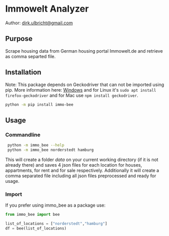 # Immowelt Analyzer
Author: dirk.ulbricht@gmail.com

## Purpose
Scrape housing data from German housing portal Immowelt.de and retrieve as comma separted file.

## Installation

Note: This package depends on Geckodriver that can not be imported using pip. More information here: [Windows](https://github.com/dullibri/hauspreis_getting_ids.git) and for Linux it's `sudo apt install firefox-geckodriver` and for Mac use  `npm install geckodriver`. 


```bash
python -m pip install immo-bee
```

## Usage
### Commandline

```bash
 python -m immo_bee --help
 python -m immo_bee norderstedt hamburg
 ```
This will create a folder *data* on your current working directory (if it is not already there) and saves 4 json files for each location for houses, appartments, for rent and for sale respectively. Additionally it will create a comma separated file including all json files preprocessed and ready for usage.

### Import
If you prefer using immo_bee as a package use:
```python
from immo_bee import bee

list_of_locations = ["norderstedt","hamburg"]
df = bee(list_of_locations)
```